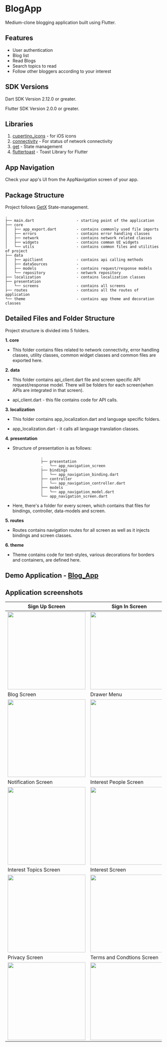 # BlogApp

Medium-clone blogging application built using Flutter.

## Features

- User authentication
- Blog list
- Read Blogs
- Search topics to read
- Follow other bloggers according to your interest


## SDK Versions

Dart SDK Version 2.12.0 or greater.

Flutter SDK Version 2.0.0 or greater.

## Libraries

1. [cupertino_icons](https://pub.dev/packages/cupertino_icons) - for iOS icons
2. [connectivity](https://pub.dev/packages/connectivity) - For status of network connectivity
3. [get](https://pub.dev/packages/get) - State management
4. [fluttertoast](https://pub.dev/packages/fluttertoast) - Toast Library for Flutter


## App Navigation

Check your app's UI from the AppNavigation screen of your app.

## Package Structure

Project follows [GetX](https://pub.dev/packages/get) State-management.

```
.
├── main.dart                   - starting point of the application
├── core
│   ├── app_export.dart         - contains commonly used file imports 
│   ├── errors                  - contains error handling classes                  
│   ├── network                 - contains network related classes
│   ├── widgets                 - contains comman UI widgets
│   └── utils                   - contains common files and utilities of project
├── data
│   ├── apiClient               - contains api calling methods
│   ├── dataSources             -     
│   ├── models                  - contains request/response models 
│   └── repository              - network repository
├── localization                - contains localization classes
├── presentation               
│   └── screens                 - contains all screens
├── routes                      - contains all the routes of application
└── theme                       - contains app theme and decoration classes
```

## Detailed Files and Folder Structure

Project structure is divided into 5 folders.

**1. core**

- This folder contains files related to network connectivity, error handling classes, utility classes, common widget classes and common files are exported here.

**2. data**

- This folder contains api_client.dart file and screen specific API request/response model. There will be folders for each screen(when APIs are integrated in that screen).

- api_client.dart - this file contains code for API calls.

**3. localization**

- This folder contains app_localization.dart and language specific folders.

- app_localization.dart - it calls all language translation classes.

**4. presentation**

- Structure of presentation is as follows:
```
                .
                ├── presentation               
                .   └── app_navigation_screen         
                ├── bindings    
                │   └── app_navigation_binding.dart
                ├── controller
                │   └── app_navigation_controller.dart
                ├── models
                │   └── app_navigation_model.dart
                └── app_navigation_screen.dart
```   
- Here, there's a folder for every screen, which contains that files for bindings, controller, data-models and screen.

**5. routes**

- Routes contains navigation routes for all screen as well as it injects bindings and screen classes.

**6. theme**

- Theme contains code for text-styles, various decorations for borders and containers, are defined here.

## Demo Application -  [Blog_App](./blog.apk) 

## Application screenshots


| Sign Up Screen      | Sign In Screen      | Home Screen      |
|------------|-------------|-------------|
|<img src="./screenshots/Sign_Up_Screen.jpg" width="250"/> | <img src="./screenshots/Sign_in_Screen.jpg" width="250"/> | <img src="./screenshots/home_screen.jpg" width="250"/> |
| Blog Screen      | Drawer Menu      | Explore Screen      |
|<img src="./screenshots/blog_screen.jpg" width="250"/> | <img src="./screenshots/drawer_menu_screen.jpg" width="250"/> | <img src="./screenshots/explore_screen.jpg" width="250"/> |
| Notification Screen     | Interest People Screen      | Interest Publication Screen      |
|<img src="./screenshots/Notifications_Screen.jpg" width="250"/> | <img src="./screenshots/interest_people_screen.jpg" width="250"/> | <img src="./screenshots/interest_publication_screen.jpg" width="250"/> |
| Interest Topics Screen      | Interest Screen      | Search Screen      |
|<img src="./screenshots/interest_topics_screen.jpg" width="250"/> | <img src="./screenshots/intrests_screen.jpg" width="250"/> | <img src="./screenshots/search_topics_screen.jpg" width="250"/> |
| Privacy Screen    | Terms and Condtions Screen     |
|<img src="./screenshots/Privacy_Policy_Screen.jpg" width="250"/> | <img src="./screenshots/Terms_And_Conditions_Screen.jpg" width="250"/> |


